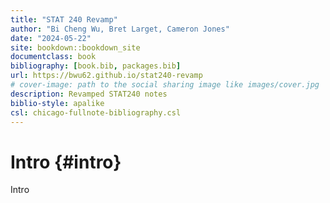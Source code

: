 ```yaml
--- 
title: "STAT 240 Revamp"
author: "Bi Cheng Wu, Bret Larget, Cameron Jones"
date: "2024-05-22"
site: bookdown::bookdown_site
documentclass: book
bibliography: [book.bib, packages.bib]
url: https://bwu62.github.io/stat240-revamp
# cover-image: path to the social sharing image like images/cover.jpg
description: Revamped STAT240 notes
biblio-style: apalike
csl: chicago-fullnote-bibliography.csl
---
```


# Intro {#intro}

Intro



